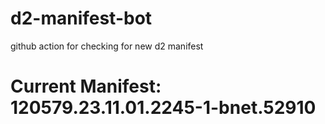 # d2-manifest-bot
github action for checking for new d2 manifest

# Current Manifest: 120579.23.11.01.2245-1-bnet.52910